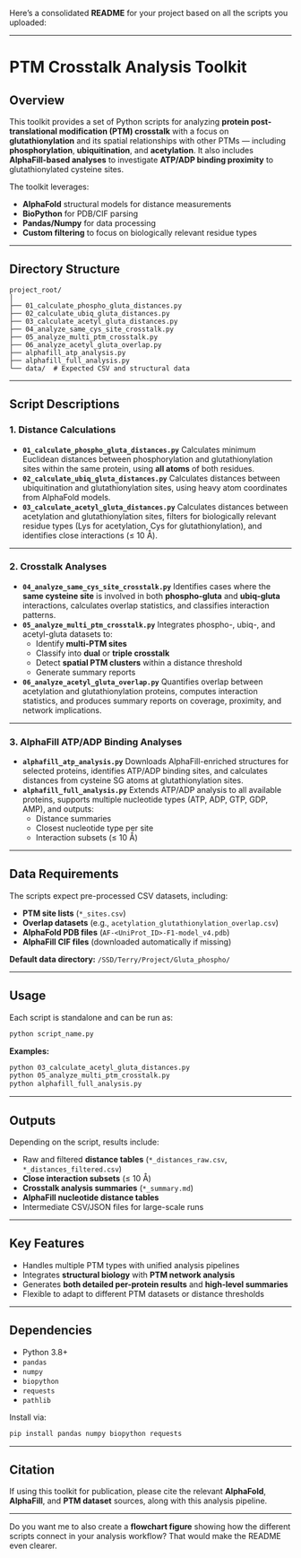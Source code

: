 Here’s a consolidated **README** for your project based on all the scripts you uploaded:

------

# **PTM Crosstalk Analysis Toolkit**

## **Overview**

This toolkit provides a set of Python scripts for analyzing **protein post-translational modification (PTM) crosstalk** with a focus on **glutathionylation** and its spatial relationships with other PTMs — including **phosphorylation**, **ubiquitination**, and **acetylation**.
 It also includes **AlphaFill-based analyses** to investigate **ATP/ADP binding proximity** to glutathionylated cysteine sites.

The toolkit leverages:

- **AlphaFold** structural models for distance measurements
- **BioPython** for PDB/CIF parsing
- **Pandas/Numpy** for data processing
- **Custom filtering** to focus on biologically relevant residue types

------

## **Directory Structure**

```
project_root/
│
├── 01_calculate_phospho_gluta_distances.py
├── 02_calculate_ubiq_gluta_distances.py
├── 03_calculate_acetyl_gluta_distances.py
├── 04_analyze_same_cys_site_crosstalk.py
├── 05_analyze_multi_ptm_crosstalk.py
├── 06_analyze_acetyl_gluta_overlap.py
├── alphafill_atp_analysis.py
├── alphafill_full_analysis.py
└── data/  # Expected CSV and structural data
```

------

## **Script Descriptions**

### **1. Distance Calculations**

- **`01_calculate_phospho_gluta_distances.py`**
   Calculates minimum Euclidean distances between phosphorylation and glutathionylation sites within the same protein, using **all atoms** of both residues.
- **`02_calculate_ubiq_gluta_distances.py`**
   Calculates distances between ubiquitination and glutathionylation sites, using heavy atom coordinates from AlphaFold models.
- **`03_calculate_acetyl_gluta_distances.py`**
   Calculates distances between acetylation and glutathionylation sites, filters for biologically relevant residue types (Lys for acetylation, Cys for glutathionylation), and identifies close interactions (≤ 10 Å).

------

### **2. Crosstalk Analyses**

- **`04_analyze_same_cys_site_crosstalk.py`**
   Identifies cases where the **same cysteine site** is involved in both **phospho-gluta** and **ubiq-gluta** interactions, calculates overlap statistics, and classifies interaction patterns.
- **`05_analyze_multi_ptm_crosstalk.py`**
   Integrates phospho-, ubiq-, and acetyl-gluta datasets to:
  - Identify **multi-PTM sites**
  - Classify into **dual** or **triple crosstalk**
  - Detect **spatial PTM clusters** within a distance threshold
  - Generate summary reports
- **`06_analyze_acetyl_gluta_overlap.py`**
   Quantifies overlap between acetylation and glutathionylation proteins, computes interaction statistics, and produces summary reports on coverage, proximity, and network implications.

------

### **3. AlphaFill ATP/ADP Binding Analyses**

- **`alphafill_atp_analysis.py`**
   Downloads AlphaFill-enriched structures for selected proteins, identifies ATP/ADP binding sites, and calculates distances from cysteine SG atoms at glutathionylation sites.
- **`alphafill_full_analysis.py`**
   Extends ATP/ADP analysis to all available proteins, supports multiple nucleotide types (ATP, ADP, GTP, GDP, AMP), and outputs:
  - Distance summaries
  - Closest nucleotide type per site
  - Interaction subsets (≤ 10 Å)

------

## **Data Requirements**

The scripts expect pre-processed CSV datasets, including:

- **PTM site lists** (`*_sites.csv`)
- **Overlap datasets** (e.g., `acetylation_glutathionylation_overlap.csv`)
- **AlphaFold PDB files** (`AF-<UniProt_ID>-F1-model_v4.pdb`)
- **AlphaFill CIF files** (downloaded automatically if missing)

**Default data directory:**
 `/SSD/Terry/Project/Gluta_phospho/`

------

## **Usage**

Each script is standalone and can be run as:

```bash
python script_name.py
```

**Examples:**

```bash
python 03_calculate_acetyl_gluta_distances.py
python 05_analyze_multi_ptm_crosstalk.py
python alphafill_full_analysis.py
```

------

## **Outputs**

Depending on the script, results include:

- Raw and filtered **distance tables** (`*_distances_raw.csv`, `*_distances_filtered.csv`)
- **Close interaction subsets** (≤ 10 Å)
- **Crosstalk analysis summaries** (`*_summary.md`)
- **AlphaFill nucleotide distance tables**
- Intermediate CSV/JSON files for large-scale runs

------

## **Key Features**

- Handles multiple PTM types with unified analysis pipelines
- Integrates **structural biology** with **PTM network analysis**
- Generates **both detailed per-protein results** and **high-level summaries**
- Flexible to adapt to different PTM datasets or distance thresholds

------

## **Dependencies**

- Python 3.8+
- `pandas`
- `numpy`
- `biopython`
- `requests`
- `pathlib`

Install via:

```bash
pip install pandas numpy biopython requests
```

------

## **Citation**

If using this toolkit for publication, please cite the relevant **AlphaFold**, **AlphaFill**, and **PTM dataset** sources, along with this analysis pipeline.

------

Do you want me to also create a **flowchart figure** showing how the different scripts connect in your analysis workflow? That would make the README even clearer.